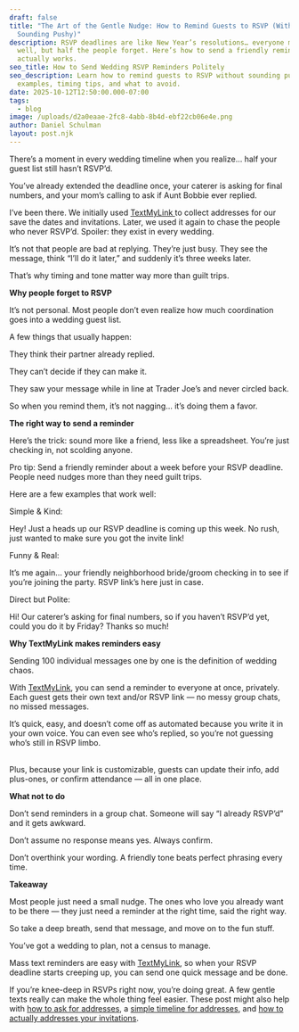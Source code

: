 ```yaml
---
draft: false
title: "The Art of the Gentle Nudge: How to Remind Guests to RSVP (Without
  Sounding Pushy)"
description: RSVP deadlines are like New Year’s resolutions… everyone means
  well, but half the people forget. Here’s how to send a friendly reminder that
  actually works.
seo_title: How to Send Wedding RSVP Reminders Politely
seo_description: Learn how to remind guests to RSVP without sounding pushy. Text
  examples, timing tips, and what to avoid.
date: 2025-10-12T12:50:00.000-07:00
tags:
  - blog
image: /uploads/d2a0eaae-2fc8-4abb-8b4d-ebf22cb06e4e.png
author: Daniel Schulman
layout: post.njk
---
```

There’s a moment in every wedding timeline when you realize… half your guest list still hasn’t RSVP’d.

You’ve already extended the deadline once, your caterer is asking for final numbers, and your mom’s calling to ask if Aunt Bobbie ever replied.

I’ve been there. We initially used [TextMyLink ](https://textmylink.com/)to collect addresses for our save the dates and invitations. Later, we used it again to chase the people who never RSVP’d. Spoiler: they exist in every wedding.

It’s not that people are bad at replying. They’re just busy. They see the message, think “I’ll do it later,” and suddenly it’s three weeks later.

That’s why timing and tone matter way more than guilt trips.

**Why people forget to RSVP**

It’s not personal. Most people don’t even realize how much coordination goes into a wedding guest list.

A few things that usually happen:

They think their partner already replied.

They can’t decide if they can make it.

They saw your message while in line at Trader Joe’s and never circled back.

So when you remind them, it’s not nagging… it’s doing them a favor.

**The right way to send a reminder**

Here’s the trick: sound more like a friend, less like a spreadsheet. You’re just checking in, not scolding anyone.

Pro tip: Send a friendly reminder about a week before your RSVP deadline. People need nudges more than they need guilt trips.

Here are a few examples that work well:

Simple & Kind:

Hey! Just a heads up our RSVP deadline is coming up this week. No rush, just wanted to make sure you got the invite link!

Funny & Real:

It’s me again… your friendly neighborhood bride/groom checking in to see if you’re joining the party. RSVP link’s here just in case.

Direct but Polite:

Hi! Our caterer’s asking for final numbers, so if you haven’t RSVP’d yet, could you do it by Friday? Thanks so much!

**Why TextMyLink makes reminders easy**

Sending 100 individual messages one by one is the definition of wedding chaos.

With [TextMyLink](https://textmylink.com/), you can send a reminder to everyone at once, privately. Each guest gets their own text and/or RSVP link — no messy group chats, no missed messages.

It’s quick, easy, and doesn’t come off as automated because you write it in your own voice. You can even see who’s replied, so you’re not guessing who’s still in RSVP limbo.

\
Plus, because your link is customizable, guests can update their info, add plus-ones, or confirm attendance — all in one place.

**What not to do**

Don’t send reminders in a group chat. Someone will say “I already RSVP’d” and it gets awkward.

Don’t assume no response means yes. Always confirm.

Don’t overthink your wording. A friendly tone beats perfect phrasing every time.

**Takeaway**

Most people just need a small nudge. The ones who love you already want to be there — they just need a reminder at the right time, said the right way.

So take a deep breath, send that message, and move on to the fun stuff.

You’ve got a wedding to plan, not a census to manage.

Mass text reminders are easy with [TextMyLink](https://textmylink.com/), so when your RSVP deadline starts creeping up, you can send one quick message and be done.

If you’re knee-deep in RSVPs right now, you’re doing great. A few gentle texts really can make the whole thing feel easier. These post might also help with [how to ask for addresses](https://blog.textmylink.com/posts/how-to-ask-for-addresses-politely-without-sounding-like-a-robot/), a [simple timeline for addresses](https://blog.textmylink.com/posts/when-to-collect-wedding-addresses-and-everything-else-that-sneaks-up-on-you/), and [how to actually addresses your invitations](https://blog.textmylink.com/posts/how-to-actually-address-wedding-invitations-without-second-guessing-yourself/).
